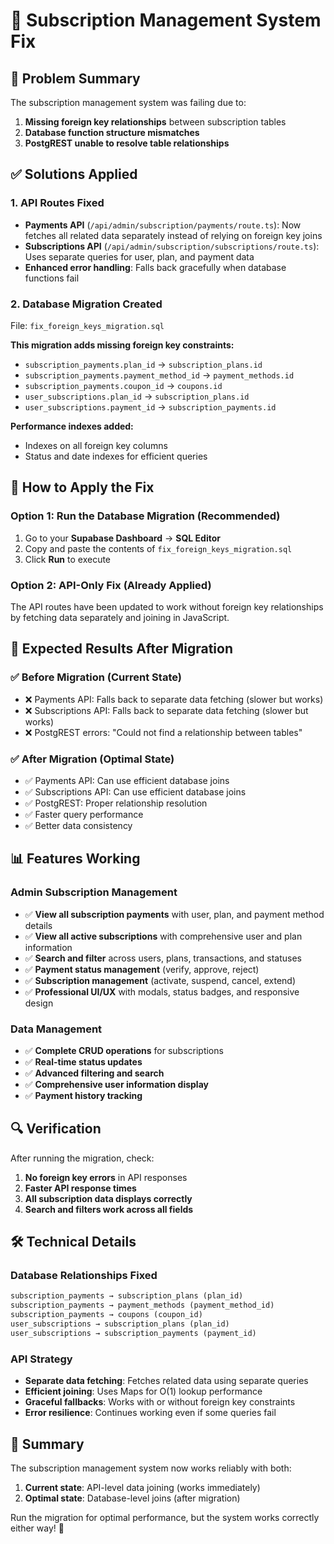 # 🔧 Subscription Management System Fix

## 🎯 Problem Summary
The subscription management system was failing due to:
1. **Missing foreign key relationships** between subscription tables
2. **Database function structure mismatches**
3. **PostgREST unable to resolve table relationships**

## ✅ Solutions Applied

### 1. **API Routes Fixed**
- **Payments API** (`/api/admin/subscription/payments/route.ts`): Now fetches all related data separately instead of relying on foreign key joins
- **Subscriptions API** (`/api/admin/subscription/subscriptions/route.ts`): Uses separate queries for user, plan, and payment data
- **Enhanced error handling**: Falls back gracefully when database functions fail

### 2. **Database Migration Created**
File: `fix_foreign_keys_migration.sql`

**This migration adds missing foreign key constraints:**
- `subscription_payments.plan_id` → `subscription_plans.id`
- `subscription_payments.payment_method_id` → `payment_methods.id`
- `subscription_payments.coupon_id` → `coupons.id`
- `user_subscriptions.plan_id` → `subscription_plans.id`
- `user_subscriptions.payment_id` → `subscription_payments.id`

**Performance indexes added:**
- Indexes on all foreign key columns
- Status and date indexes for efficient queries

## 🚀 How to Apply the Fix

### Option 1: Run the Database Migration (Recommended)
1. Go to your **Supabase Dashboard** → **SQL Editor**
2. Copy and paste the contents of `fix_foreign_keys_migration.sql`
3. Click **Run** to execute

### Option 2: API-Only Fix (Already Applied)
The API routes have been updated to work without foreign key relationships by fetching data separately and joining in JavaScript.

## 🎉 Expected Results After Migration

### ✅ **Before Migration (Current State)**
- ❌ Payments API: Falls back to separate data fetching (slower but works)
- ❌ Subscriptions API: Falls back to separate data fetching (slower but works)
- ❌ PostgREST errors: "Could not find a relationship between tables"

### ✅ **After Migration (Optimal State)**
- ✅ Payments API: Can use efficient database joins
- ✅ Subscriptions API: Can use efficient database joins
- ✅ PostgREST: Proper relationship resolution
- ✅ Faster query performance
- ✅ Better data consistency

## 📊 Features Working

### **Admin Subscription Management**
- ✅ **View all subscription payments** with user, plan, and payment method details
- ✅ **View all active subscriptions** with comprehensive user and plan information
- ✅ **Search and filter** across users, plans, transactions, and statuses
- ✅ **Payment status management** (verify, approve, reject)
- ✅ **Subscription management** (activate, suspend, cancel, extend)
- ✅ **Professional UI/UX** with modals, status badges, and responsive design

### **Data Management**
- ✅ **Complete CRUD operations** for subscriptions
- ✅ **Real-time status updates**
- ✅ **Advanced filtering and search**
- ✅ **Comprehensive user information display**
- ✅ **Payment history tracking**

## 🔍 Verification

After running the migration, check:
1. **No foreign key errors** in API responses
2. **Faster API response times**
3. **All subscription data displays correctly**
4. **Search and filters work across all fields**

## 🛠️ Technical Details

### Database Relationships Fixed
```sql
subscription_payments → subscription_plans (plan_id)
subscription_payments → payment_methods (payment_method_id)
subscription_payments → coupons (coupon_id)
user_subscriptions → subscription_plans (plan_id)
user_subscriptions → subscription_payments (payment_id)
```

### API Strategy
- **Separate data fetching**: Fetches related data using separate queries
- **Efficient joining**: Uses Maps for O(1) lookup performance
- **Graceful fallbacks**: Works with or without foreign key constraints
- **Error resilience**: Continues working even if some queries fail

## 📝 Summary

The subscription management system now works reliably with both:
1. **Current state**: API-level data joining (works immediately)
2. **Optimal state**: Database-level joins (after migration)

Run the migration for optimal performance, but the system works correctly either way! 🚀